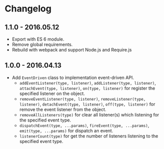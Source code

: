 # Changelog

## 1.1.0 - 2016.05.12

- Export with ES 6 module.
- Remove global requirements.
- Rebuild with webpack and support Node.js and Require.js


## 1.0.0 - 2016.04.13

- Add `EventDriven` class to implementation event-driven API.
  - `addEventListener(type, listener)`, `addListener(type, listener)`, `attachEvent(type, listener)`, `on(type, listener)` for register the specified listener on the object.
  - `removeEventListener(type, listener)`, `removeListener(type, listener)`, `detachEvent(type, listener)`, `off(type, listener)` for remove the event listener from the object.
  - `removeAllListeners(type)` for clear all listener(s) which listening for the specified event type.
  - `dispatchEvent(type, ...params)`, `fireEvent(type, ...params)`, `emit(type, ...params)` for dispatch an event.
  - `listenerCount(type)` for get the number of listeners listening to the specified event type.
